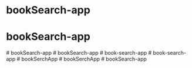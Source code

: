 # bookSearch-app
# bookSearch-app
#   b o o k S e a r c h - a p p  
 #   b o o k S e a r c h - a p p  
 #   b o o k - s e a r c h - a p p  
 #   b o o k - s e a r c h - a p p  
 # bookSerchApp
#   b o o k S e r c h A p p  
 #   b o o k S e a r c h - a p p  
 